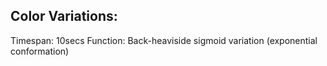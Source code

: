 ## Color Variations:

Timespan: 10secs
Function: Back-heaviside sigmoid variation (exponential conformation)
